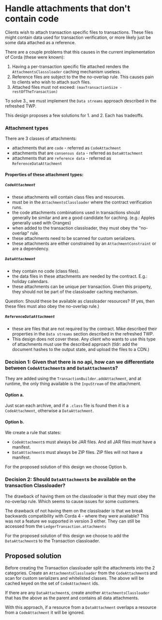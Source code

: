 # Handle attachments that don't contain code

Clients wish to attach transaction specific files to transactions.
These files might contain data used for transaction verification, or more likely just be some data attached as a reference. 

There are a couple problems that this causes in the current implementation of Corda (these were known): 

1. Having a per-transaction specific file attached renders the ``AttachmentsClasssloader`` caching mechanism useless. 
2. Reference files are subject to the the no-overlap rule. This causes pain to clients who wish to attach such files.
3. Attached files must not exceed: ``(maxTransactionSize - restOfTheTransaction)``   

To solve 3., we must implement the ``Data streams`` approach described in the refreshed TWP.

This design proposes a few solutions for 1. and 2. Each has tradeoffs. 


### Attachment types
 
There are 3 classes of attachments:
 - attachments that are ``code`` - referred as ``CodeAttachment``
 - attachments that are ``consensus data`` - referred as ``DataAttachment`` 
 - attachments that are ``reference data`` - referred as ``ReferenceDataAttachment``

#### Properties of these attachment types:

##### ``CodeAttachment``
- these attachments will contain class files and resources. 
- must be in the ``AttachmentsClassloader`` where the contract verification runs.
- the code attachments combinations used in transactions should generally be similar and are a good candidate for caching. (e.g.: Apples generally used with Oranges) 
- when added to the transaction classloader, they must obey the "no-overlap" rule.
- these attachments need to be scanned for custom serializers.  
- these attachments are either constrained by an ``AttachmentConstraint`` or are a dependency.


##### ``DataAttachment``
- they contain no code (class files). 
- the data files in these attachments are needed by the contract. E.g.: holiday calendars.
- these attachments can be unique per transaction. Given this property, they should not be part of the classloader caching mechanism.

Question: Should these be available as classloader resources?
 (If yes, then these files must also obey the no-overlap rule.) 


##### ``ReferenceDataAttachment``
- these are files that are not required by the contract. Mike described their properties in the ``Data streams`` section described in the refreshed TWP.
- This design does not cover these. Any client who wants to use this type of attachments must use the described approach (tldr: add the document hashes to the output state, and upload the files to a CDN.) 


### Decision 1: Given that there is no api, how can we differentiate between ``CodeAttachment``s and ``DataAttachment``s?

They are added using the ``TransactionBuilder.addAttachment``, and at runtime, the only thing available is the ``InpuStream`` of the attachment.

#### Option a.
Just scan each archive, and if a ``.class`` file is found then it is a ``CodeAttachment``, otherwise a ``DataAttachment``.

#### Option b.
We create a rule that states:
- ``CodeAttachment``s must always be JAR files. And all JAR files must have a manifest.
- ``DataAttachment``s must always be ZIP files. ZIP files will not have a manifest.

For the proposed solution of this design we choose Option b.
 

### Decision 2: Should ``DataAttachment``s be available on the transaction Classloader?

The drawback of having them on the classloader is that they must obey the no-overlap rule. 
Which seems to cause issues for some customers.

The drawback of not having them on the classloader is that we break backwards compatibility with Corda 4 - where they were available? 
This was not a feature we supported in version 3 either.
They can still be accessed from the ``LedgerTransaction.attachments`` 

For the proposed solution of this design we choose to add the ``DataAttachment``s to the Transaction classloader.


## Proposed solution

Before creating the Transaction classloader split the attachments into the 2 categories.
Create an ``AttachmentsClassloader`` from the ``CodeAttachment``s and scan for custom serializers and whitelisted classes.
The above will be cached keyed on the set of ``CodeAttachment`` ids.

If there are any ``DataAttachment``s, create another ``AttachmentsClassloader`` that has the above as the parent and contains all data attachments.

With this approach, if a resource from a  ``DataAttachment`` overlaps a resource from a ``CodeAttachment`` it will be ignored.
 

